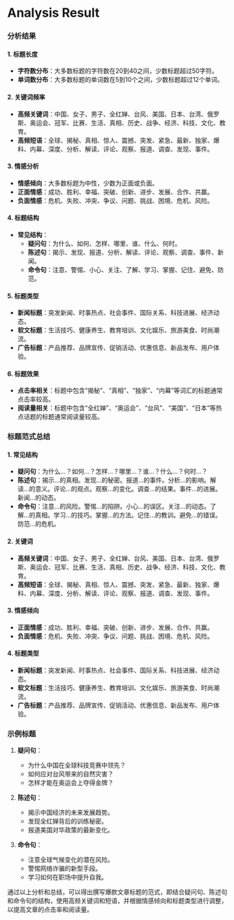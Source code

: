 # Analysis Result

### 分析结果

#### 1. 标题长度
- **字符数分布**：大多数标题的字符数在20到40之间，少数标题超过50字符。
- **单词数分布**：大多数标题的单词数在5到10个之间，少数标题超过12个单词。

#### 2. 关键词频率
- **高频关键词**：中国、女子、男子、全红婵、台风、美国、日本、台湾、俄罗斯、奥运会、冠军、比赛、生活、真相、历史、战争、经济、科技、文化、教育。
- **高频短语**：全球、揭秘、真相、惊人、震撼、突发、紧急、最新、独家、爆料、内幕、深度、分析、解读、评论、观察、报道、调查、发现、事件。

#### 3. 情感分析
- **情感倾向**：大多数标题为中性，少数为正面或负面。
- **正面情感**：成功、胜利、幸福、突破、创新、进步、发展、合作、共赢。
- **负面情感**：危机、失败、冲突、争议、问题、挑战、困境、危机、风险。

#### 4. 标题结构
- **常见结构**：
  - **疑问句**：为什么、如何、怎样、哪里、谁、什么、何时。
  - **陈述句**：揭示、发现、报道、分析、解读、评论、观察、调查、事件、新闻。
  - **命令句**：注意、警惕、小心、关注、了解、学习、掌握、记住、避免、防范。

#### 5. 标题类型
- **新闻标题**：突发新闻、时事热点、社会事件、国际关系、科技进展、经济动态。
- **软文标题**：生活技巧、健康养生、教育培训、文化娱乐、旅游美食、时尚潮流。
- **广告标题**：产品推荐、品牌宣传、促销活动、优惠信息、新品发布、用户体验。

#### 6. 标题效果
- **点击率相关**：标题中包含“揭秘”、“真相”、“独家”、“内幕”等词汇的标题通常点击率较高。
- **阅读量相关**：标题中包含“全红婵”、“奥运会”、“台风”、“美国”、“日本”等热点话题的标题通常阅读量较高。

### 标题范式总结

#### 1. 常见结构
- **疑问句**：为什么...？如何...？怎样...？哪里...？谁...？什么...？何时...？
- **陈述句**：揭示...的真相。发现...的秘密。报道...的事件。分析...的影响。解读...的意义。评论...的观点。观察...的变化。调查...的结果。事件...的进展。新闻...的动态。
- **命令句**：注意...的风险。警惕...的陷阱。小心...的误区。关注...的动态。了解...的真相。学习...的技巧。掌握...的方法。记住...的教训。避免...的错误。防范...的危机。

#### 2. 关键词
- **高频关键词**：中国、女子、男子、全红婵、台风、美国、日本、台湾、俄罗斯、奥运会、冠军、比赛、生活、真相、历史、战争、经济、科技、文化、教育。
- **高频短语**：全球、揭秘、真相、惊人、震撼、突发、紧急、最新、独家、爆料、内幕、深度、分析、解读、评论、观察、报道、调查、发现、事件。

#### 3. 情感倾向
- **正面情感**：成功、胜利、幸福、突破、创新、进步、发展、合作、共赢。
- **负面情感**：危机、失败、冲突、争议、问题、挑战、困境、危机、风险。

#### 4. 标题类型
- **新闻标题**：突发新闻、时事热点、社会事件、国际关系、科技进展、经济动态。
- **软文标题**：生活技巧、健康养生、教育培训、文化娱乐、旅游美食、时尚潮流。
- **广告标题**：产品推荐、品牌宣传、促销活动、优惠信息、新品发布、用户体验。

### 示例标题

1. **疑问句**：
   - 为什么中国在全球科技竞赛中领先？
   - 如何应对台风带来的自然灾害？
   - 怎样才能在奥运会上夺得金牌？

2. **陈述句**：
   - 揭示中国经济的未来发展趋势。
   - 发现全红婵背后的训练秘密。
   - 报道美国对华政策的最新变化。

3. **命令句**：
   - 注意全球气候变化的潜在风险。
   - 警惕网络诈骗的新型手段。
   - 学习如何在职场中提升自我。

通过以上分析和总结，可以得出撰写爆款文章标题的范式，即结合疑问句、陈述句和命令句的结构，使用高频关键词和短语，并根据情感倾向和标题类型进行调整，以提高文章的点击率和阅读量。